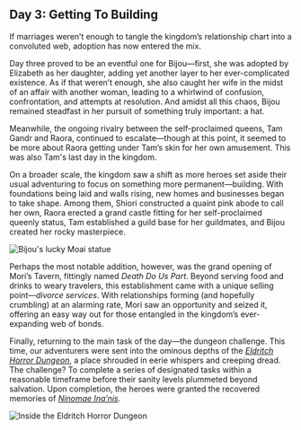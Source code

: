 ## Day 3: Getting To Building

If marriages weren’t enough to tangle the kingdom’s relationship chart into a convoluted web, adoption has now entered the mix.

Day three proved to be an eventful one for Bijou—first, she was adopted by Elizabeth as her daughter, adding yet another layer to her ever-complicated existence. As if that weren’t enough, she also caught her wife in the midst of an affair with another woman, leading to a whirlwind of confusion, confrontation, and attempts at resolution. And amidst all this chaos, Bijou remained steadfast in her pursuit of something truly important: a hat.

Meanwhile, the ongoing rivalry between the self-proclaimed queens, Tam Gandr and Raora, continued to escalate—though at this point, it seemed to be more about Raora getting under Tam’s skin for her own amusement. This was also Tam's last day in the kingdom.

On a broader scale, the kingdom saw a shift as more heroes set aside their usual adventuring to focus on something more permanent—building. With foundations being laid and walls rising, new homes and businesses began to take shape. Among them, Shiori constructed a quaint pink abode to call her own, Raora erected a grand castle fitting for her self-proclaimed queenly status, Tam established a guild base for her guildmates, and Bijou created her rocky masterpiece.

![Bijou's lucky Moai statue](images-opt/moai-opt.webp)

Perhaps the most notable addition, however, was the grand opening of Mori’s Tavern, fittingly named _Death Do Us Part_. Beyond serving food and drinks to weary travelers, this establishment came with a unique selling point—_divorce services_. With relationships forming (and hopefully crumbling) at an alarming rate, Mori saw an opportunity and seized it, offering an easy way out for those entangled in the kingdom’s ever-expanding web of bonds.

Finally, returning to the main task of the day—the dungeon challenge. This time, our adventurers were sent into the ominous depths of the [_Eldritch Horror Dungeon_](https://x.com/hololive_En/status/1830787800968638636), a place shrouded in eerie whispers and creeping dread. The challenge? To complete a series of designated tasks within a reasonable timeframe before their sanity levels plummeted beyond salvation. Upon completion, the heroes were granted the recovered memories of [_Ninomae Ina’nis_](https://www.youtube.com/watch?v=QE5Ow4L1Zt8).

![Inside the Eldritch Horror Dungeon](images-opt/ina-dungeon-opt.webp)
